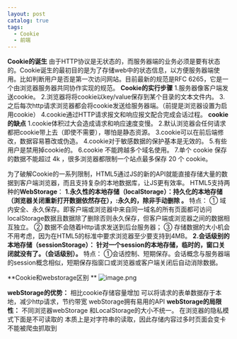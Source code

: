 ```yaml
---
layout: post
catalog: true
tags:
  - Cookie
  - 前端
---
```

**Cookie的诞生**
由于HTTP协议是无状态的，而服务器端的业务必须是要有状态的。Cookie诞生的最初目的是为了存储web中的状态信息，以方便服务器端使用。比如判断用户是否是第一次访问网站。目前最新的规范是RFC 6265，它是一个由浏览器服务器共同协作实现的规范。
**Cookie的实行步骤**
1.服务器像客户端发送cookie。
2.浏览器将将cookie以key/value保存到某个目录的文本文件内。
3.之后每次http请求浏览器都会将cookie发送给服务器端。（前提是浏览器设置为启用cookie）
4.cookie通过HTTP请求报文和响应报文配合完成会话过程。
**cookie 的缺点**
1.cookie体积过大会造成请求和响应速度变慢。
2.默认浏览器会任何请求都把cookie带上去（即使不需要），哪怕是静态资源。
3.cookie可以在前后端修改，数据容易篡改或伪造。
4.cookie对于敏感数据的保护基本是无效的。
5.有些用户是禁用掉cookie的。
6.cookie 不能跨越多个域名使用。
7.单个 cookie 保存的数据不能超过 4k ，很多浏览器都限制一个站点最多保存 20 个 cookie。

为了破解Cookie的一系列限制，HTML5通过JS的新的API就能直接存储大量的数据到客户端浏览器，而且支持复杂的本地数据库，让JS更有效率。 HTML5支持两种的**WebStorage**：
**1.永久性的本地存储（localStorage）：持久化的本地存储（浏览器关闭重新打开数据依然存在），:永久的，除非手动删除 。**
特点：
① 域内安全、永久保存。即客户端或浏览器中来自同一域名的所有页面都可访问localStorage数据且数据除了删除否则永久保存，但客户端或浏览器之间的数据相互独立。
② 数据不会随着Http请求发送到后台服务器；
③ 存储数据的大小机会不用考虑，因为在HTML5的标准中要求浏览器至少要支持到4MB。
**2.会话级别的本地存储（sessionStorage）： 针对一个session的本地存储，临时的，窗口关闭就没有了。（会话级别）。**
特点：
①会话控制、短期保存。会话概念与服务器端的session概念相似，短期保存指窗口或浏览器或客户端关闭后自动消除数据。 

**Cookie和webstorage区别 **
![image.png](https://upload-images.jianshu.io/upload_images/6943526-2f289367062d4d05.png?imageMogr2/auto-orient/strip%7CimageView2/2/w/1240)

**webStorage的优势：**
相比cookie存储容量增加
可以将请求的表单数据存于本地，减少http请求，节约带宽
webStorage拥有易用的API
**webStorage的局限性：**
不同浏览器webStorage 和LocalStorage的大小不统一。
在浏览器的隐私模式下面是不可读取的
本质上是对字符串的读取，因此存储内容过多时页面会变卡
不能被爬虫抓取到
